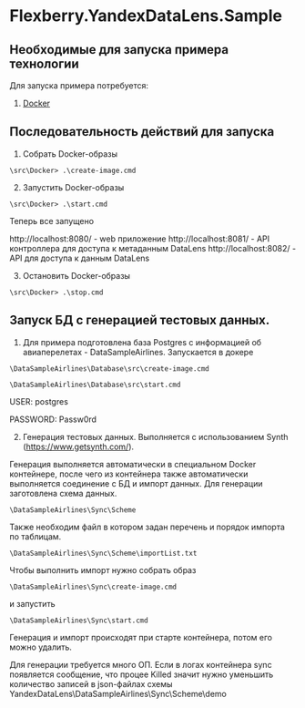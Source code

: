 # Flexberry.YandexDataLens.Sample

## Необходимые для запуска примера технологии
Для запуска примера потребуется:
1. [Docker](https://docs.docker.com/desktop/install/windows-install/)

## Последовательность действий для запуска

1. Собрать Docker-образы
```
\src\Docker> .\create-image.cmd
```

2. Запустить Docker-образы
```
\src\Docker> .\start.cmd
```

Теперь все запущено

http://localhost:8080/ - web приложение
http://localhost:8081/ - API контроллера для доступа к метаданным DataLens
http://localhost:8082/ - API для доступа к данным DataLens

3. Остановить Docker-образы
```
\src\Docker> .\stop.cmd
```

## Запуск БД с генерацией тестовых данных.

1. Для примера подготовлена база Postgres с информацией об авиаперелетах - DataSampleAirlines. Запускается в докере

```
\DataSampleAirlines\Database\src\create-image.cmd
```

```
\DataSampleAirlines\Database\src\start.cmd
```

USER: postgres

PASSWORD: Passw0rd

2. Генерация тестовых данных. Выполняется с использованием Synth (https://www.getsynth.com/).

Генерация выполняется автоматически в специальном Docker контейнере, после чего из контейнера также автоматически выполняется соединение с БД и импорт данных.
Для генерации заготовлена схема данных.

```
\DataSampleAirlines\Sync\Scheme
```

Также необходим файл в котором задан перечень и порядок импорта по таблицам.

```
\DataSampleAirlines\Sync\Scheme\importList.txt
```

Чтобы выполнить импорт нужно собрать образ

```
\DataSampleAirlines\Sync\create-image.cmd
```

и запустить

```
\DataSampleAirlines\Sync\start.cmd
```

Генерация и импорт происходят при старте контейнера, потом его можно удалить.

Для генерации требуется много ОП. Если в логах контейнера sync появляется сообщение, что процее Killed значит нужно уменьшить количество записей в json-файлах схемы YandexDataLens\DataSampleAirlines\Sync\Scheme\demo
